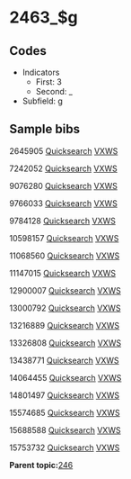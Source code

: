 # 2463\_$g

## Codes

-   Indicators
    -   First: 3
    -   Second: \_
-   Subfield: g

## Sample bibs

2645905 [Quicksearch](https://search.library.yale.edu/catalog/2645905) [VXWS](http://prodorbis.library.yale.edu:7014/vxws/GetHoldingsService?bibId=2645905)

7242052 [Quicksearch](https://search.library.yale.edu/catalog/7242052) [VXWS](http://prodorbis.library.yale.edu:7014/vxws/GetHoldingsService?bibId=7242052)

9076280 [Quicksearch](https://search.library.yale.edu/catalog/9076280) [VXWS](http://prodorbis.library.yale.edu:7014/vxws/GetHoldingsService?bibId=9076280)

9766033 [Quicksearch](https://search.library.yale.edu/catalog/9766033) [VXWS](http://prodorbis.library.yale.edu:7014/vxws/GetHoldingsService?bibId=9766033)

9784128 [Quicksearch](https://search.library.yale.edu/catalog/9784128) [VXWS](http://prodorbis.library.yale.edu:7014/vxws/GetHoldingsService?bibId=9784128)

10598157 [Quicksearch](https://search.library.yale.edu/catalog/10598157) [VXWS](http://prodorbis.library.yale.edu:7014/vxws/GetHoldingsService?bibId=10598157)

11068560 [Quicksearch](https://search.library.yale.edu/catalog/11068560) [VXWS](http://prodorbis.library.yale.edu:7014/vxws/GetHoldingsService?bibId=11068560)

11147015 [Quicksearch](https://search.library.yale.edu/catalog/11147015) [VXWS](http://prodorbis.library.yale.edu:7014/vxws/GetHoldingsService?bibId=11147015)

12900007 [Quicksearch](https://search.library.yale.edu/catalog/12900007) [VXWS](http://prodorbis.library.yale.edu:7014/vxws/GetHoldingsService?bibId=12900007)

13000792 [Quicksearch](https://search.library.yale.edu/catalog/13000792) [VXWS](http://prodorbis.library.yale.edu:7014/vxws/GetHoldingsService?bibId=13000792)

13216889 [Quicksearch](https://search.library.yale.edu/catalog/13216889) [VXWS](http://prodorbis.library.yale.edu:7014/vxws/GetHoldingsService?bibId=13216889)

13326808 [Quicksearch](https://search.library.yale.edu/catalog/13326808) [VXWS](http://prodorbis.library.yale.edu:7014/vxws/GetHoldingsService?bibId=13326808)

13438771 [Quicksearch](https://search.library.yale.edu/catalog/13438771) [VXWS](http://prodorbis.library.yale.edu:7014/vxws/GetHoldingsService?bibId=13438771)

14064455 [Quicksearch](https://search.library.yale.edu/catalog/14064455) [VXWS](http://prodorbis.library.yale.edu:7014/vxws/GetHoldingsService?bibId=14064455)

14801497 [Quicksearch](https://search.library.yale.edu/catalog/14801497) [VXWS](http://prodorbis.library.yale.edu:7014/vxws/GetHoldingsService?bibId=14801497)

15574685 [Quicksearch](https://search.library.yale.edu/catalog/15574685) [VXWS](http://prodorbis.library.yale.edu:7014/vxws/GetHoldingsService?bibId=15574685)

15688588 [Quicksearch](https://search.library.yale.edu/catalog/15688588) [VXWS](http://prodorbis.library.yale.edu:7014/vxws/GetHoldingsService?bibId=15688588)

15753732 [Quicksearch](https://search.library.yale.edu/catalog/15753732) [VXWS](http://prodorbis.library.yale.edu:7014/vxws/GetHoldingsService?bibId=15753732)

**Parent topic:**[246](../../tags/246/246.md)

